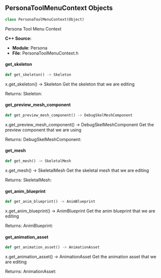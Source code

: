 ## PersonaToolMenuContext Objects

```python
class PersonaToolMenuContext(Object)
```

Persona Tool Menu Context

**C++ Source:**

- **Module**: Persona
- **File**: PersonaToolMenuContext.h

<a id="unreal.PersonaToolMenuContext.get_skeleton"></a>

#### get_skeleton

```python
def get_skeleton() -> Skeleton
```

x.get_skeleton() -> Skeleton
Get the skeleton that we are editing

Returns:
    Skeleton:

<a id="unreal.PersonaToolMenuContext.get_preview_mesh_component"></a>

#### get_preview_mesh_component

```python
def get_preview_mesh_component() -> DebugSkelMeshComponent
```

x.get_preview_mesh_component() -> DebugSkelMeshComponent
Get the preview component that we are using

Returns:
    DebugSkelMeshComponent:

<a id="unreal.PersonaToolMenuContext.get_mesh"></a>

#### get_mesh

```python
def get_mesh() -> SkeletalMesh
```

x.get_mesh() -> SkeletalMesh
Get the skeletal mesh that we are editing

Returns:
    SkeletalMesh:

<a id="unreal.PersonaToolMenuContext.get_anim_blueprint"></a>

#### get_anim_blueprint

```python
def get_anim_blueprint() -> AnimBlueprint
```

x.get_anim_blueprint() -> AnimBlueprint
Get the anim blueprint that we are editing

Returns:
    AnimBlueprint:

<a id="unreal.PersonaToolMenuContext.get_animation_asset"></a>

#### get_animation_asset

```python
def get_animation_asset() -> AnimationAsset
```

x.get_animation_asset() -> AnimationAsset
Get the animation asset that we are editing

Returns:
    AnimationAsset:

<a id="unreal.MockDataMeshTrackerComponent"></a>